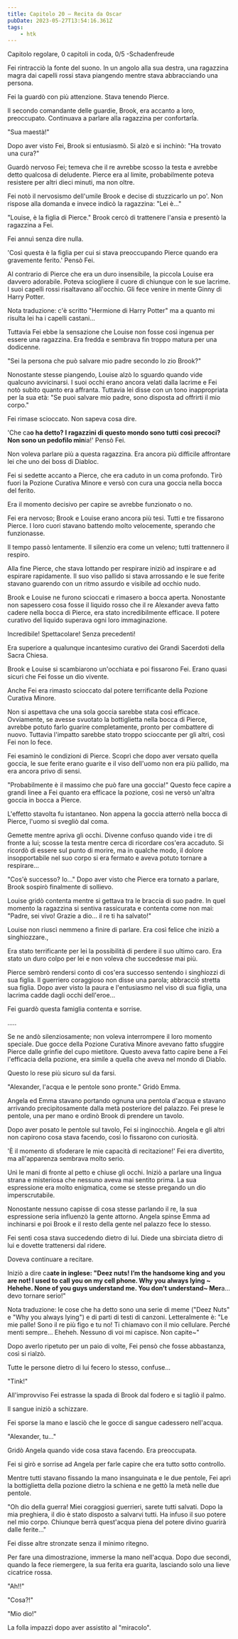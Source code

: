 ```yaml
---
title: Capitolo 20 – Recita da Oscar
pubDate: 2023-05-27T13:54:16.361Z
tags:
    - htk
---
```



Capitolo regolare,
0 capitoli in coda, 0/5
-Schadenfreude

Fei rintracciò la fonte del suono. In un angolo alla sua destra, una ragazzina magra dai capelli rossi stava piangendo mentre stava abbracciando una persona.

Fei la guardò con più attenzione. Stava tenendo Pierce.

Il secondo comandante delle guardie, Brook, era accanto a loro, preoccupato. Continuava a parlare alla ragazzina per confortarla.

"Sua maestà!"

Dopo aver visto Fei, Brook si entusiasmò. Si alzò e si inchinò: "Ha trovato una cura?"

Guardò nervoso Fei; temeva che il re avrebbe scosso la testa e avrebbe detto qualcosa di deludente. Pierce era al limite, probabilmente poteva resistere per altri dieci minuti, ma non oltre.

Fei notò il nervosismo dell'umile Brook e decise di stuzzicarlo un po'. Non rispose alla domanda e invece indicò la ragazzina: "Lei è..."

"Louise, è la figlia di Pierce." Brook cercò di trattenere l'ansia e presentò la ragazzina a Fei.

Fei annuì senza dire nulla.

'Così questa è la figlia per cui si stava preoccupando Pierce quando era gravemente ferito.' Pensò Fei.

Al contrario di Pierce che era un duro insensibile, la piccola Louise era davvero adorabile. Poteva sciogliere il cuore di chiunque con le sue lacrime. I suoi capelli rossi risaltavano all'occhio. Gli fece venire in mente Ginny di Harry Potter.

Nota traduzione: c'è scritto "Hermione di Harry Potter" ma a quanto mi risulta lei ha i capelli castani...

Tuttavia Fei ebbe la sensazione che Louise non fosse così ingenua per essere una ragazzina. Era fredda e sembrava fin troppo matura per una dodicenne.

"Sei la persona che può salvare mio padre secondo lo zio Brook?"

Nonostante stesse piangendo, Louise alzò lo sguardo quando vide qualcuno avvicinarsi. I suoi occhi erano ancora velati dalla lacrime e Fei notò subito quanto era affranta. Tuttavia lei disse con un tono inappropriata per la sua età: "Se puoi salvare mio padre, sono disposta ad offrirti il mio corpo."

Fei rimase scioccato. Non sapeva cosa dire.

'Che ca**o ha detto? I ragazzini di questo mondo sono tutti così precoci? Non sono un pedofilo min**ia!' Pensò Fei.

Non voleva parlare più a questa ragazzina. Era ancora più difficile affrontare lei che uno dei boss di Diabloc.

Fei si sedette accanto a Pierce, che era caduto in un coma profondo. Tirò fuori la Pozione Curativa Minore e versò con cura una goccia nella bocca del ferito.

Era il momento decisivo per capire se avrebbe funzionato o no.

Fei era nervoso; Brook e Louise erano ancora più tesi. Tutti e tre fissarono Pierce. I loro cuori stavano battendo molto velocemente, sperando che funzionasse.

Il tempo passò lentamente. Il silenzio era come un veleno; tutti trattennero il respiro.

Alla fine Pierce, che stava lottando per respirare iniziò ad inspirare e ad espirare rapidamente. Il suo viso pallido si stava arrossando e le sue ferite stavano guarendo con un ritmo assurdo e visibile ad occhio nudo.

Brook e Louise ne furono scioccati e rimasero a bocca aperta. Nonostante non sapessero cosa fosse il liquido rosso che il re Alexander aveva fatto cadere nella bocca di Pierce, era stato incredibilmente efficace. Il potere curativo del liquido superava ogni loro immaginazione.

Incredibile! Spettacolare! Senza precedenti!

Era superiore a qualunque incantesimo curativo dei Grandi Sacerdoti della Sacra Chiesa.

Brook e Louise si scambiarono un'occhiata e poi fissarono Fei. Erano quasi sicuri che Fei fosse un dio vivente.

Anche Fei era rimasto scioccato dal potere terrificante della Pozione Curativa Minore.

Non si aspettava che una sola goccia sarebbe stata così efficace. Ovviamente, se avesse svuotato la bottiglietta nella bocca di Pierce, avrebbe potuto farlo guarire completamente, pronto per combattere di nuovo. Tuttavia l'impatto sarebbe stato troppo scioccante per gli altri, così Fei non lo fece.

Fei esaminò le condizioni di Pierce. Scoprì che dopo aver versato quella goccia, le sue ferite erano guarite e il viso dell'uomo non era più pallido, ma era ancora privo di sensi.

"Probabilmente è il massimo che può fare una goccia!" Questo fece capire a grandi linee a Fei quanto era efficace la pozione, così ne versò un'altra goccia in bocca a Pierce.

L'effetto stavolta fu istantaneo. Non appena la goccia atterrò nella bocca di Pierce, l'uomo si svegliò dal coma.

Gemette mentre apriva gli occhi. Divenne confuso quando vide i tre di fronte a lui; scosse la testa mentre cerca di ricordare cos'era accaduto. Si ricordò di essere sul punto di morire, ma in qualche modo, il dolore insopportabile nel suo corpo si era fermato e aveva potuto tornare a respirare...

"Cos'è successo? Io..." Dopo aver visto che Pierce era tornato a parlare, Brook sospirò finalmente di sollievo.

Louise gridò contenta mentre si gettava tra le braccia di suo padre. In quel momento la ragazzina si sentiva rassicurata e contenta come non mai: "Padre, sei vivo! Grazie a dio... il re ti ha salvato!"

Louise non riuscì nemmeno a finire di parlare. Era così felice che iniziò a singhiozzare.,

Era stato terrificante per lei la possibilità di perdere il suo ultimo caro. Era stato un duro colpo per lei e non voleva che succedesse mai più.

Pierce sembrò rendersi conto di cos'era successo sentendo i singhiozzi di sua figlia. Il guerriero coraggioso non disse una parola; abbracciò stretta sua figlia. Dopo aver visto la paura e l'entusiasmo nel viso di sua figlia, una lacrima cadde dagli occhi dell'eroe...

Fei guardò questa famiglia contenta e sorrise.

.....

Se ne andò silenziosamente; non voleva interrompere il loro momento speciale. Due gocce della Pozione Curativa Minore avevano fatto sfuggire Pierce dalle grinfie del cupo mietitore. Questo aveva fatto capire bene a Fei l'efficacia della pozione, era simile a quella che aveva nel mondo di Diablo.

Questo lo rese più sicuro sul da farsi.

"Alexander, l'acqua e le pentole sono pronte." Gridò Emma.

Angela ed Emma stavano portando ognuna una pentola d'acqua e stavano arrivando precipitosamente dalla metà posteriore del palazzo. Fei prese le pentole, una per mano e ordinò Brook di prendere un tavolo.

Dopo aver posato le pentole sul tavolo, Fei si inginocchiò. Angela e gli altri non capirono cosa stava facendo, così lo fissarono con curiosità.

'È il momento di sfoderare le mie capacità di recitazione!' Fei era divertito, ma all'apparenza sembrava molto serio.

Unì le mani di fronte al petto e chiuse gli occhi. Iniziò a parlare una lingua strana e misteriosa che nessuno aveva mai sentito prima. La sua espressione era molto enigmatica, come se stesse pregando un dio imperscrutabile.

Nonostante nessuno capisse di cosa stesse parlando il re, la sua espressione seria influenzò la gente attorno. Angela spinse Emma ad inchinarsi e poi Brook e il resto della gente nel palazzo fece lo stesso.

Fei sentì cosa stava succedendo dietro di lui. Diede una sbirciata dietro di lui e dovette trattenersi dal ridere.

Doveva continuare a recitare.

Iniziò a dire ca**ate in inglese: "Deez nuts! I’m the handsome king and you are not! I used to call you on my cell phone. Why you always lying ~ Hehehe. None of you guys understand me. You don’t understand~ Mer**a... devo tornare serio!"

Nota traduzione: le cose che ha detto sono una serie di meme ("Deez Nuts" e "Why you always lying") e di parti di testi di canzoni. Letteralmente è: "Le mie palle! Sono il re più figo e tu no! Ti chiamavo con il mio cellulare. Perché menti sempre... Eheheh. Nessuno di voi mi capisce. Non capite~"

Dopo averlo ripetuto per un paio di volte, Fei pensò che fosse abbastanza, così si rialzò.

Tutte le persone dietro di lui fecero lo stesso, confuse...

"Tink!"

All'improvviso Fei estrasse la spada di Brook dal fodero e si tagliò il palmo.

Il sangue iniziò a schizzare.

Fei sporse la mano e lasciò che le gocce di sangue cadessero nell'acqua.

"Alexander, tu..."

Gridò Angela quando vide cosa stava facendo. Era preoccupata.

Fei si girò e sorrise ad Angela per farle capire che era tutto sotto controllo.

Mentre tutti stavano fissando la mano insanguinata e le due pentole, Fei aprì la bottiglietta della pozione dietro la schiena e ne gettò la metà nelle due pentole.

"Oh dio della guerra! Miei coraggiosi guerrieri, sarete tutti salvati. Dopo la mia preghiera, il dio è stato disposto a salvarvi tutti. Ha infuso il suo potere nel mio corpo. Chiunque berrà quest'acqua piena del potere divino guarirà dalle ferite..."

Fei disse altre stronzate senza il minimo ritegno.

Per fare una dimostrazione, immerse la mano nell'acqua. Dopo due secondi, quando la fece riemergere, la sua ferita era guarita, lasciando solo una lieve cicatrice rossa.

"Ah!!"

"Cosa?!"

"Mio dio!"

La folla impazzì dopo aver assistito al "miracolo".



